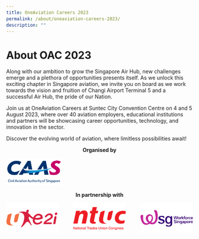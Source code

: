 ```yaml
---
title: OneAviation Careers 2023
permalink: /about/oneaviation-careers-2023/
description: ""
---
```

# About OAC 2023

Along with our ambition to grow the Singapore Air Hub, new challenges emerge and a plethora of opportunities presents itself. As we unlock this exciting chapter in Singapore aviation, we invite you on board as we work towards the vision and fruition of Changi Airport Terminal 5 and a successful Air Hub, the pride of our Nation.
	
Join us at OneAviation Careers at Suntec City Convention Centre on 4 and 5 August 2023, where over 40 aviation employers, educational institutions and partners will be showcasing career opportunities, technology, and innovation in the sector.
	
Discover the evolving world of aviation, where limitless possibilities await!

<p style="text-align:center;font-weight: bold;">Organised by</p>
<img alt="Civil Aviation Authority of Singapore" style="text-align:center;width: 30%;" src="/images/caas-logo.png">

<p style="text-align:center;font-weight: bold;">In partnership with</p>
<div style="display:flex;flex-direction:row; gap: 8%;">
	<div style="flex:1;">
		<img alt="ue2i" src="/images/e2iimg.png">
	</div>
	<div style="flex:1;">
	<img alt="NTUC" src="/images/ntuc-logo.png">
	</div>
	<div style="flex:1;">
	<img alt="WSG" src="/images/wsgimg.png">
	</div>
</div>